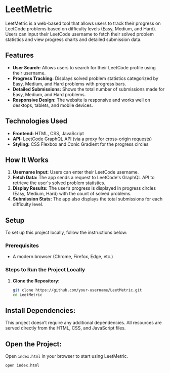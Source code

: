 # LeetMetric

LeetMetric is a web-based tool that allows users to track their progress on LeetCode problems based on difficulty levels (Easy, Medium, and Hard). Users can input their LeetCode username to fetch their solved problem statistics and view progress charts and detailed submission data.

## Features

- **User Search:** Allows users to search for their LeetCode profile using their username.
- **Progress Tracking:** Displays solved problem statistics categorized by Easy, Medium, and Hard problems with progress bars.
- **Detailed Submissions:** Shows the total number of submissions made for Easy, Medium, and Hard problems.
- **Responsive Design:** The website is responsive and works well on desktops, tablets, and mobile devices.

## Technologies Used

- **Frontend:** HTML, CSS, JavaScript
- **API:** LeetCode GraphQL API (via a proxy for cross-origin requests)
- **Styling:** CSS Flexbox and Conic Gradient for the progress circles

## How It Works

1. **Username Input:** Users can enter their LeetCode username.
2. **Fetch Data:** The app sends a request to LeetCode's GraphQL API to retrieve the user's solved problem statistics.
3. **Display Results:** The user’s progress is displayed in progress circles (Easy, Medium, Hard) with the count of solved problems.
4. **Submission Stats:** The app also displays the total submissions for each difficulty level.

## Setup

To set up this project locally, follow the instructions below:

### Prerequisites

- A modern browser (Chrome, Firefox, Edge, etc.)

### Steps to Run the Project Locally

1. **Clone the Repository:**

   ```bash
   git clone https://github.com/your-username/LeetMetric.git
   cd LeetMetric

## Install Dependencies:

This project doesn’t require any additional dependencies. All resources are served directly from the HTML, CSS, and JavaScript files.

## Open the Project:

Open `index.html` in your browser to start using LeetMetric.

```bash
open index.html
